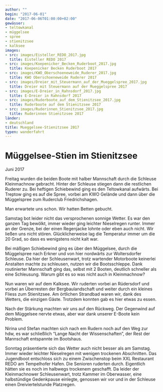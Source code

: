 ```yaml
---
author: ""
begin: "2017-06-01"
date: "2017-06-06T01:00:00+02:00"
gewässer:
- teltowkanal
- müggelsee
- spree
- stienitzsee
- kalksee
images:
- src: images/Eisteller_REDO_2017.jpg
  title: Eisteller REDO 2017
- src: images/Koepenicker_Becken_Ruderboot_2017.jpg
  title: Koepenicker Becken Ruderboot 2017
- src: images/KWO_Oberschoeneweide_Ruderer_2017.jpg
  title: KWO Oberschoeneweide Ruderer 2017
- src: images/Dreier_mit_Steuermann_auf_der_Mueggelspree_2017.jpg
  title: Dreier mit Steuermann auf der Mueggelspree 2017
- src: images/E-Dreier_in_Rahnsdorf_2017.jpg
  title: E-Dreier in Rahnsdorf 2017
- src: images/Ruderboote_auf_dem_Stienitzsee_2017.jpg
  title: Ruderboote auf dem Stienitzsee 2017
- src: images/Ruderinnen_Stienitzsee_2017.jpg
  title: Ruderinnen Stienitzsee 2017
länder:
- deutschland
title: Mueggelsee-Stienitzsee 2017
typen: wanderfahrt
---
```


# Müggelsee-Stien im Stienitzsee


Juni 2017

Freitag wurden die beiden Boote mit halber Mannschaft durch die Schleuse Kleinmachnow gebracht. Hinter der Schleuse stiegen dann die restlichen Ruderer zu. Bei heftigen Schiebewind ging es den Teltowkanal aufwärts. Bei Treptow ging es auf die Spree, vorbei am KWO Gelände und dann über die Müggelspree zum Ruderclub Friedrichshagen.

Man erwartete uns schon. Wir hatten Betten gebucht.

Samstag bot leider nicht das versprochenen sonnige Wetter. Es war den ganzen Tag bewölkt, immer wieder ging leichter Nieselregen runter. Immer an der Grenze, bei der einen Regenjacke lohnte oder eben auch nicht. Wir ließen uns nicht stören. Glücklicherweise lag die Temperatur immer um die 20 Grad, so dass es wenigstens nicht kalt war.

Bei mäßigen Schiebewind ging es über den Müggelsee, durch die Müggelspree nach Erkner und von hier nordwärts zur Woltersdorfer Schleuse. Da hier der Schleusenwart, trotz wartender Motorboote keinerlei Anstalten machte zu schleusen, nutzen wir die Bootsschleppe. Dank routinierter Mannschaft ging das, selbst mit 2 Booten, deutlich schneller als eine Schleusung. Warum gibt es so was nicht auch in Kleinmachnow?

Nun waren wir auf dem Kalksee. Wir ruderten vorbei an Rüdersdorf und vorbei an Überresten der Bergbaulandschaft und weiter durch ein kleines Fliess zum Stienitzsee. Am örtlichen Strandbad waren wir, dank des Wetters, die einzigen Gäste. Trotzdem konnten gab es hier etwas zu essen.

Nach der Stärkung machten wir uns auf den Rückweg. Der Gegenwind auf dem Müggelsee nervte etwas, aber war dank unserer E-Boote kein Problem.

Nirina und Stefan machten sich nach em Rudern noch auf den Weg zur hdw, es war schließlich “Lange Nacht der Wissenschaften”, der Rest der Mannschaft entspannte im Bootshaus.

Sonntag präsentierte sich das Wetter auch nicht besser als am Samstag. Immer wieder leichter Nieselregen mit wenigen trockenen Abschnitten. Das Jugendboot entschloss sich zu einem Zwischenstop beim XXL Restaurant REDO am Tempelhofer Hafen. Die Senioren ruderten durch. Eigentlich hätten sie es noch im halbwegs trockenem geschafft. Da leider der Kleinmachnower Schleusenwart, trotz Kammer im Oberwasser, eine halbstündige Gedenkpause einlegte, genossen wir vor und in der Schleuse einen Dreiviertelstunde Platzregen.
